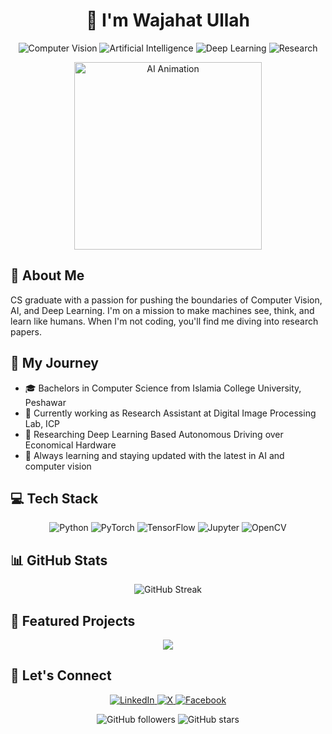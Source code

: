 <a href="https://wajahatullah.netlify.app" style="text-decoration: none; color: inherit;"><h1 align="center">👋 I'm Wajahat Ullah</h1></a>

<p align="center">
  <img src="https://img.shields.io/badge/Computer%20Vision-🖥️-brightgreen" alt="Computer Vision">
  <img src="https://img.shields.io/badge/Artificial%20Intelligence-🤖-blue" alt="Artificial Intelligence">
  <img src="https://img.shields.io/badge/Deep%20Learning-🧠-orange" alt="Deep Learning">
  <img src="https://img.shields.io/badge/Research-📚-yellow" alt="Research">
</p>

<div align="center">
  <img src="https://media.giphy.com/media/3o7qE1YN7aBOFPRw8E/giphy.gif" width="300" alt="AI Animation">
</div>

## 🚀 About Me

CS graduate with a passion for pushing the boundaries of Computer Vision, AI, and Deep Learning. I'm on a mission to make machines see, think, and learn like humans. When I'm not coding, you'll find me diving into research papers.

## 🔭 My Journey

- 🎓 Bachelors in Computer Science from Islamia College University, Peshawar
- 💼 Currently working as Research Assistant at Digital Image Processing Lab, ICP
- 🔭 Researching Deep Learning Based Autonomous Driving over Economical Hardware
- 🌱 Always learning and staying updated with the latest in AI and computer vision

## 💻 Tech Stack

<p align="center">
  <img src="https://img.shields.io/badge/Python-3776AB?style=for-the-badge&logo=python&logoColor=white" alt="Python">
  <img src="https://img.shields.io/badge/PyTorch-EE4C2C?style=for-the-badge&logo=pytorch&logoColor=white" alt="PyTorch">
  <img src="https://img.shields.io/badge/TensorFlow-FF6F00?style=for-the-badge&logo=tensorflow&logoColor=white" alt="TensorFlow">
  <img src="https://img.shields.io/badge/Jupyter-F37626?style=for-the-badge&logo=jupyter&logoColor=white" alt="Jupyter">
  <img src="https://img.shields.io/badge/OpenCV-5C3EE8?style=for-the-badge&logo=opencv&logoColor=white" alt="OpenCV">
</p>

## 📊 GitHub Stats

<div align="center">
  <img src="https://github-readme-streak-stats.herokuapp.com/?user=wajht7553&theme=dark" alt="GitHub Streak" />
</div>

## 🌟 Featured Projects

<div align="center">
  <a href="https://github.com/wajht7553/project1">
    <img src="https://github-readme-stats.vercel.app/api/pin/?username=wajht7553&repo=DIPCar&theme=dark" />
  </a>
</div>

## 🤝 Let's Connect

<p align="center">
  <a href="https://linkedin.com/in/wajht7553">
    <img src="https://img.shields.io/badge/LinkedIn-0077B5?style=for-the-badge&logo=linkedin&logoColor=white" alt="LinkedIn">
  </a>
  <a href="https://x.com/wajht7553">
    <img src="https://img.shields.io/badge/Twitter-1DA1F2?style=for-the-badge&logo=x&logoColor=white" alt="X">
  </a>
  <a href="https://facebook.com/wajht7553">
    <img src="https://img.shields.io/badge/Facebook-1877F2?style=for-the-badge&logo=facebook&logoColor=white" alt="Facebook">
  </a>
</p>

<p align="center">
  <img src="https://img.shields.io/github/followers/wajht7553?style=social" alt="GitHub followers">
  <img src="https://img.shields.io/github/stars/wajht7553?style=social" alt="GitHub stars">
</p>
